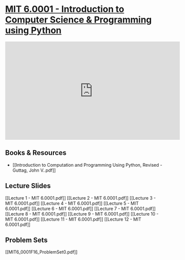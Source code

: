 # [MIT 6.0001 - Introduction to Computer Science & Programming using Python](https://ocw.mit.edu/courses/6-0001-introduction-to-computer-science-and-programming-in-python-fall-2016/)

<iframe width="560" height="315" src="https://www.youtube.com/embed/videoseries?list=PLUl4u3cNGP63WbdFxL8giv4yhgdMGaZNA" title="YouTube video player" frameborder="0" allow="accelerometer; autoplay; clipboard-write; encrypted-media; gyroscope; picture-in-picture" allowfullscreen></iframe>

## Books & Resources
- [[Introduction to Computation and Programming Using Python, Revised - Guttag, John V..pdf]]

## Lecture Slides
[[Lecture 1 - MIT 6.0001.pdf]]
[[Lecture 2 - MIT 6.0001.pdf]]
[[Lecture 3 - MIT 6.0001.pdf]]
[[Lecture 4 - MIT 6.0001.pdf]]
[[Lecture 5 - MIT 6.0001.pdf]]
[[Lecture 6 - MIT 6.0001.pdf]]
[[Lecture 7 - MIT 6.0001.pdf]]
[[Lecture 8 - MIT 6.0001.pdf]]
[[Lecture 9 - MIT 6.0001.pdf]]
[[Lecture 10 - MIT 6.0001.pdf]]
[[Lecture 11 - MIT 6.0001.pdf]]
[[Lecture 12 - MIT 6.0001.pdf]]

## Problem Sets
[[MIT6_0001F16_ProblemSet0.pdf]]